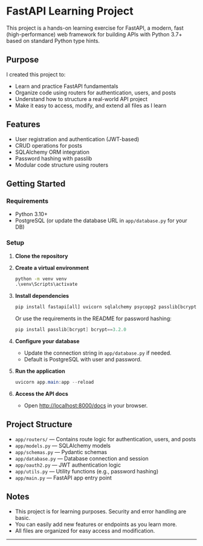 # FastAPI Learning Project

This project is a hands-on learning exercise for FastAPI, a modern, fast (high-performance) web framework for building APIs with Python 3.7+ based on standard Python type hints.

## Purpose
I created this project to:
- Learn and practice FastAPI fundamentals
- Organize code using routers for authentication, users, and posts
- Understand how to structure a real-world API project
- Make it easy to access, modify, and extend all files as I learn

## Features
- User registration and authentication (JWT-based)
- CRUD operations for posts
- SQLAlchemy ORM integration
- Password hashing with passlib
- Modular code structure using routers

## Getting Started

### Requirements
- Python 3.10+
- PostgreSQL (or update the database URL in `app/database.py` for your DB)

### Setup
1. **Clone the repository**
2. **Create a virtual environment**
   ```cmd
   python -m venv venv
   .\venv\Scripts\activate
   ```
3. **Install dependencies**
   ```cmd
   pip install fastapi[all] uvicorn sqlalchemy psycopg2 passlib[bcrypt] python-jose
   ```
   Or use the requirements in the README for password hashing:
   ```powershell
   pip install passlib[bcrypt] bcrypt==3.2.0
   ```
4. **Configure your database**
   - Update the connection string in `app/database.py` if needed.
   - Default is PostgreSQL with user and password.

5. **Run the application**
   ```powershell
   uvicorn app.main:app --reload
   ```

6. **Access the API docs**
   - Open [http://localhost:8000/docs](http://localhost:8000/docs) in your browser.

## Project Structure
- `app/routers/` — Contains route logic for authentication, users, and posts
- `app/models.py` — SQLAlchemy models
- `app/schemas.py` — Pydantic schemas
- `app/database.py` — Database connection and session
- `app/oauth2.py` — JWT authentication logic
- `app/utils.py` — Utility functions (e.g., password hashing)
- `app/main.py` — FastAPI app entry point

## Notes
- This project is for learning purposes. Security and error handling are basic.
- You can easily add new features or endpoints as you learn more.
- All files are organized for easy access and modification.



---
